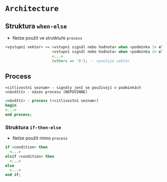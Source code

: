# `Architecture`
## Struktura `when-else`
- Nelze použít ve strutktuře `process`

```vhdl
<výstupní vektor> <= <vstupní signál nebo hodnota> when <podmínka 1> else
                     <vstupní signál nebo hodnota> when <podmínka 2> else
                     <...>
                     (others => '0'); -- vynuluje vektor
```

## Process
`<citlivostní seznam> - signály jenž se používají v podmínkách`
`<návěští> - název procesu (NEPOVINNÉ)`

```vhdl
<návěští> : process (<citlivostní seznam>)
begin
<...>
end process;
```

### Struktura `if-then-else`
- Nelze použít mimo `process`

```vhdl
if <condition> then
  <...>
elsif <condition> then
  <...>
else
  <...>
end if;
```
